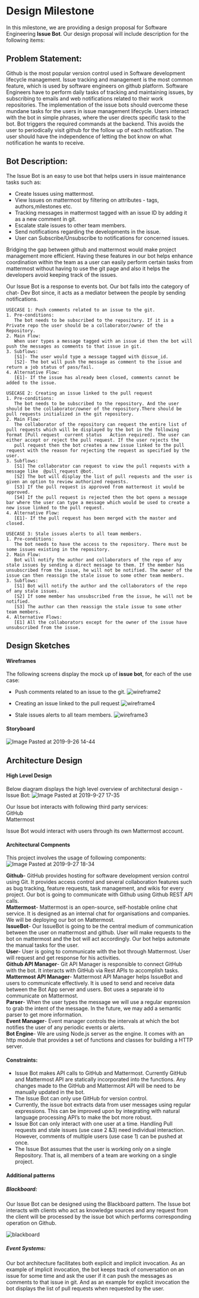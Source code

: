 # Design Milestone 

In this milestone, we are providing a design proposal for Software Engineering **Issue Bot**. Our design proposal will include description for the following items: 

## Problem Statement:
Github is the most popular version control used in Software development lifecycle management.
Issue tracking and management is the most common feature, which is used by software engineers on github platform.
Software Engineers have to perform daily tasks of tracking and maintaining issues, by subscribing to emails and web notifications related to their work repositories.
The implementation of the issue bots should overcome these mundane tasks for the users in issue management lifecycle.
Users interact with the bot in simple phrases, where the user directs specific task to the bot.
Bot triggers the required commands at the backend. This avoids the user to periodically visit github for the follow up of each notification.
The user should have the independence of letting the bot know on what notification he wants to receive. 

## Bot Description:
The Issue Bot is an easy to use bot that helps users in issue maintenance tasks such as:  
* Create Issues using mattermost.
* View  Issues on mattermost by filtering on attributes - tags, authors,milestones etc. 
* Tracking messages in mattermost tagged with an issue ID by adding it as a new comment in git. 
* Escalate stale issues to other team members.
* Send notifications regarding the developments in the issue.
* User can Subscribe/Unsubscribe to notifications for concerned issues.

Bridging the gap between github and mattermost would make project management more efficient. Having these features in our bot helps enhance coordination within the team as a user can easily perform certain tasks from mattermost without having to use the git page and also it helps the developers avoid keeping track of the issues. 

Our Issue Bot is a response to events bot. Our bot falls into the category of chat- Dev Bot since, it acts as a mediator between the people  by sending notifications.

```
USECASE 1: Push comments related to an issue to the git.
1. Pre-conditions:
   The bot needs to be subscribed to the repository. If it is a Private repo the user should be a collaborator/owner of the Repository. 
2. Main Flow: 
   When user types a message tagged with an issue id then the bot will push the messages as comments to that issue in git.
3. Subflows:
   [S1]- The user would type a message tagged with @issue_id.  
   [S2]- The bot will push the message as comment to the issue and return a job status of pass/fail.  
4. Alternative Flow: 
   [E1]- If the issue has already been closed, comments cannot be added to the issue.
```

```
USECASE 2: Creating an issue linked to the pull request
1. Pre-conditions:
   The bot needs to be subscribed to the repository. And the user should be the collaborator/owner of the repository.There should be pull requests initialized in the git repository.	  
2. Main Flow:
   The collaborator of the repository can request the entire list of pull requests which will be displayed by the bot in the following format [Pull request  current status   Action required]. The user can either accept or reject the pull request. If the user rejects the 
   pull request then the bot creates a new issue linked to the pull request with the reason for rejecting the request as specified by the user.
3. Subflows:
   [S1] The collaborator can request to view the pull requests with a message like  @pull_request @bot.  
   [S2] The bot will display the list of pull requests and the user is given an option to review authorized requests.  
   [S3] If the pull request is approved from mattermost it would be approved.  
   [S4] If the pull request is rejected then the bot opens a message bar where the user can type a message which would be used to create a new issue linked to the pull request.                     
4. Alternative Flow: 
   [E1]- If the pull request has been merged with the master and closed. 
```

```
USECASE 3: Stale issues alerts to all team members.
1. Pre-conditions:
   The bot needs to have the access to the repository. There must be some issues existing in the repository. 
2. Main Flow:
   Bot will notify the author and collaborators of the repo of any stale issues by sending a direct message to them. If the member has unsubscribed from the issue, he will not be notified. The owner of the issue can then reassign the stale issue to some other team members.
3. Subflows:
   [S1] Bot will notify the author and the collaborators of the repo of any stale issues.  
   [S2] If some member has unsubscribed from the issue, he will not be notified.  
   [S3] The author can then reassign the stale issue to some other team members.  
4. Alternative Flows:
   [E1] All the collaborators except for the owner of the issue have unsubscribed from the issue.
 ``` 
  
## Design Sketches

#### Wireframes
The following screens display the mock up of **issue bot**, for each of the use case:

* Push comments related to an issue to the git.
![wireframe2](https://media.github.ncsu.edu/user/10687/files/b0c01880-e160-11e9-8688-a5e926b967ca)
	
* Creating an issue linked to the pull request
![wireframe4](https://media.github.ncsu.edu/user/10687/files/5c1c9d80-e160-11e9-9369-ebb3f26c4573)	
	
* Stale issues alerts to all team members.
![wireframe3](https://media.github.ncsu.edu/user/10687/files/368f9400-e160-11e9-9e9b-d647778b19d8)

#### Storyboard
   ![Image Pasted at 2019-9-26 14-44](https://media.github.ncsu.edu/user/10687/files/2f1cba80-e161-11e9-9cb3-653012a12ba7)


## Architecture Design

#### High Level Design

Below diagram displays the high level overview of architectural design - Issue Bot:
![Image Pasted at 2019-9-27 17-35](https://media.github.ncsu.edu/user/10687/files/f1209600-e162-11e9-9e42-16e4dcd60418)

Our Issue bot interacts with following third party services:  
  GitHub  
  Mattermost  

Issue Bot would interact with users through its own Mattermost account.


#### Architectural Compnents

This project involves the usage of following components:  
![Image Pasted at 2019-9-27 18-34](https://media.github.ncsu.edu/user/10687/files/963a6f00-e161-11e9-8f64-e72cb40b0aae)

**Github**- GitHub provides hosting for software development version control using Git.  It provides access control and several collaboration features such as bug tracking, feature requests, task management, and wikis for every project.  Our bot is going to communicate with Github using Github REST API calls.  
**Mattermost**- Mattermost is an open-source, self-hostable online chat service. It is designed as an internal chat for organisations and companies. We will be deploying our bot on Mattermost.  
**IssueBot**- Our IssueBot is going to be the central medium of communication between the user on mattermost and github. User will make requests to the bot on mattermost and the bot will act accordingly. Our bot helps automate the manual tasks for the user.  
**User**- User is going to communicate with the bot through Mattermost. User will request and get response for his activities.  
**Github API Manager**-  Git API Manager is responsible to connect GitHub with the bot. It interacts with GitHub via Rest APIs to accomplish tasks.  
**Mattermost API Manager**- Mattermost  API Manager helps IssueBot and users to communicate effectively. It is used to send and receive data between the Bot App server and users. Bot uses a separate id to communicate on Mattermost.  
**Parser**- When the user types the message we will use a regular expression to grab the intent of the message. In the future, we may add a semantic parser to get more information.  
**Event Manager**- Event manager controls the intervals at which the bot notifies the user of any periodic events or alerts.  
**Bot Engine**- We are using Node.js server as the engine. It comes with an http module that provides a set of functions and classes for building a HTTP server.  

#### Constraints:  
* Issue Bot makes API calls to GitHub and Mattermost. Currently GitHub and Mattermost API are statically incorporated into the functions. Any changes made to the GitHub and Mattermost API will be need to be manually updated in the bot.  
* The Issue Bot can only use GitHub for version control.  
* Currently, the issue bot extracts data from user messages using regular expressions. This can be improved upon by integrating with natural language processing API’s to make the bot more robust.
* Issue Bot can only interact with one user at a time. Handling Pull requests and stale issues (use case 2 &3) need individual interaction. However, comments of multiple users (use case 1) can be pushed at once.
* The Issue Bot assumes that the user is working only on a single Repository. That is, all members of a team are working on a single project.

#### Additional patterns
##### Blackboard:
Our Issue Bot can be designed using the Blackboard pattern. The Issue bot interacts with clients who act as knowledge sources and any request from the client will be processed by the issue bot which performs corresponding operation on Github.

![blackboard](https://media.github.ncsu.edu/user/10687/files/cc77ee80-e161-11e9-87c4-0f346ea45fe6)

##### Event Systems:
Our bot architecture facilitates both explicit and implicit invocation. As an example of implicit invocation, the bot keeps track of conversation on an issue for some time and ask the user if it can push the messages as comments to that issue in git. And as an example for explicit invocation the bot displays the list of pull requests when requested by the user.


